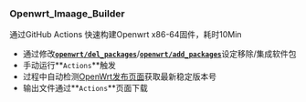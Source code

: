 ### Openwrt_Imaage_Builder 
通过GitHub Actions 快速构建Openwrt x86-64固件，耗时10Min

- 通过修改[**`openwrt/del_packages`**](https://github.com/crackself/auto_work/blob/main/openwrt/del_packages)/[**`openwrt/add_packages`**](https://github.com/crackself/auto_work/blob/main/openwrt/add_packages)设定移除/集成软件包
- 手动运行**`Actions`**触发
- 过程中自动检测[OpenWrt发布页面](https://downloads.openwrt.org/releases/)获取最新稳定版本号
- 输出文件通过**`Actions`**页面下载
